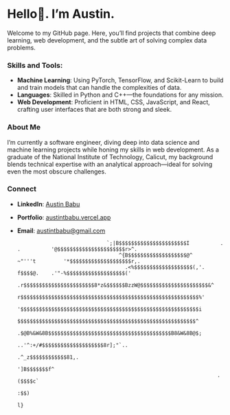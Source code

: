 # Hello👋. I’m Austin.

Welcome to my GitHub page. Here, you’ll find projects that combine deep learning, web development, and the subtle art of solving complex data problems.

### Skills and Tools:
- **Machine Learning**: Using PyTorch, TensorFlow, and Scikit-Learn to build and train models that can handle the complexities of data.
- **Languages**: Skilled in Python and C++—the foundations for any mission.
- **Web Development**: Proficient in HTML, CSS, JavaScript, and React, crafting user interfaces that are both strong and sleek.

### About Me
I’m currently a software engineer, diving deep into data science and machine learning projects while honing my skills in web development. As a graduate of the National Institute of Technology, Calicut, my background blends technical expertise with an analytical approach—ideal for solving even the most obscure challenges.

### Connect
- **LinkedIn**: [Austin Babu](http://www.linkedin.com/in/austin-t-babu/)
- **Portfolio**: [austintbabu.vercel.app](https://austintbabu.vercel.app/)
- **Email**: austintbabu@gmail.com
                                                                                                                                       
                                                                                                                                                      


                                   `;|B$$$$$$$$$$$$$$$$$$$$$$I          .    .          '@$$$$$$$$$$$$$$$$$$$$$$r>^.                                  
                                       ^{B$$$$$$$$$$$$$$$$$$$@^         ~"'''t         '*$$$$$$$$$$$$$$$$$$$$r,.                                      
                                         .<%$$$$$$$$$$$$$$$$$$$(,'.     f$$$$@.    .'"-%$$$$$$$$$$$$$$$$$$$('                                         
                                           .r$$$$$$$$$$$$$$$$$$$$$$$8*z&$$$$$$BzzW@$$$$$$$$$$$$$$$$$$$$$$&^                                           
                                             r$$$$$$$$$$$$$$$$$$$$$$$$$$$$$$$$$$$$$$$$$$$$$$$$$$$$$$$$$$%'                                            
                                             '$$$$$$$$$$$$$$$$$$$$$$$$$$$$$$$$$$$$$$$$$$$$$$$$$$$$$$$$$$i                                             
                                              $$$$$$$$$$$$$$$$$$$$$$$$$$$$$$$$$$$$$$$$$$$$$$$$$$$$$$$$$$^                                             
                                             .$@B%&W&8B$$$$$$$$$$$$$$$$$$$$$$$$$$$$$$$$$$$$$$$$B8&W&8B@$;                                             
                                                         ..'^:+/#$$$$$$$$$$$$$$$$$$$$8r];"`..                                                         
                                                                 .^_z$$$$$$$$$$$$81,.                                                                 
                                                                     ']B$$$$$$$f^                                                                     
                                                                       .($$$$c`                                                                       
                                                                         :$$)                                                                         
                                                                          l}                                                                          
                                                                                                                                                      
                                                                                                                                                      
                                                                                                                                                      
                                                                                                                                                      
                                                                                                                                                      
                                                                                                                                                      
                                                                                                                                                      
                                                                                                                                                      
                                                                                                                                                      
                                                                                                                                                      
                                                                                                                                                      
                                                                                                                                                      
                                                                                                                                                      
                                                                                                                                                      
                                                                                                                                                      
                                                                                                                                                      
        
